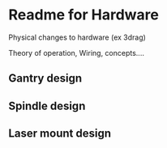 # Readme for Hardware

Physical changes to hardware (ex 3drag)

Theory of operation, Wiring, concepts....

## Gantry design

## Spindle design

## Laser mount design